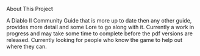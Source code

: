  About This Project

A Diablo II Community Guide that is more up to date then any other guide, provides more detail and some Lore to go along with it.
Currently a work in progress and may take some time to complete before the pdf versions are released.
Currently looking for people who know the game to help out where they can.